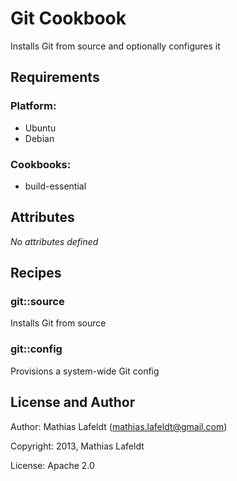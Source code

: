 Git Cookbook
============

Installs Git from source and optionally configures it

Requirements
------------

### Platform:

* Ubuntu
* Debian

### Cookbooks:

* build-essential

Attributes
----------

*No attributes defined*

Recipes
-------

### git::source

Installs Git from source

### git::config

Provisions a system-wide Git config


License and Author
------------------

Author: Mathias Lafeldt (<mathias.lafeldt@gmail.com>)

Copyright: 2013, Mathias Lafeldt

License: Apache 2.0
